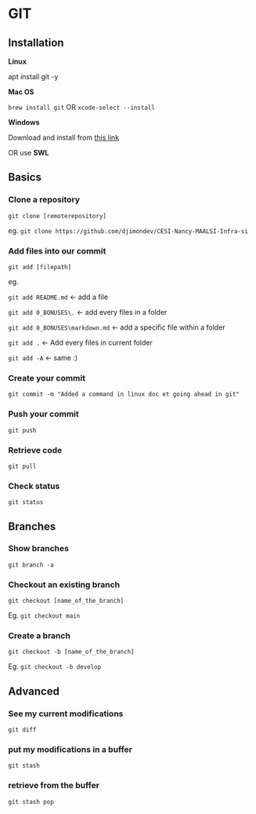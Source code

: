 # GIT

## Installation

**Linux**

apt install git -y

**Mac OS**

`brew install git`
OR
`xcode-select --install`

**Windows**

Download and install from [this link](https://gitforwindows.org/)

OR use **SWL**

## Basics

### Clone a repository

`git clone [remoterepository]`

eg. `git clone https://github.com/djimondev/CESI-Nancy-MAALSI-Infra-si`

### Add files into our commit

`git add [filepath]`

eg.

`git add README.md` <- add a file

`git add 0_BONUSES\.` <- add every files in a folder

`git add 0_BONUSES\markdown.md` <- add a specific file within a folder

`git add .` <- Add every files in current folder

`git add -A` <- same :)

### Create your commit

`git commit -m "Added a command in linux doc et going ahead in git"`

### Push your commit

`git push`

### Retrieve code

`git pull`

### Check status

`git status`

## Branches

### Show branches

`git branch -a`

### Checkout an existing branch

`git checkout [name_of_the_branch]`

Eg.
`git checkout main`

### Create a branch

`git checkout -b [name_of_the_branch]`

Eg.
`git checkout -b develop`

## Advanced

### See my current modifications

`git diff`

### put my modifications in a buffer

`git stash`

### retrieve from the buffer

`git stash pop`
